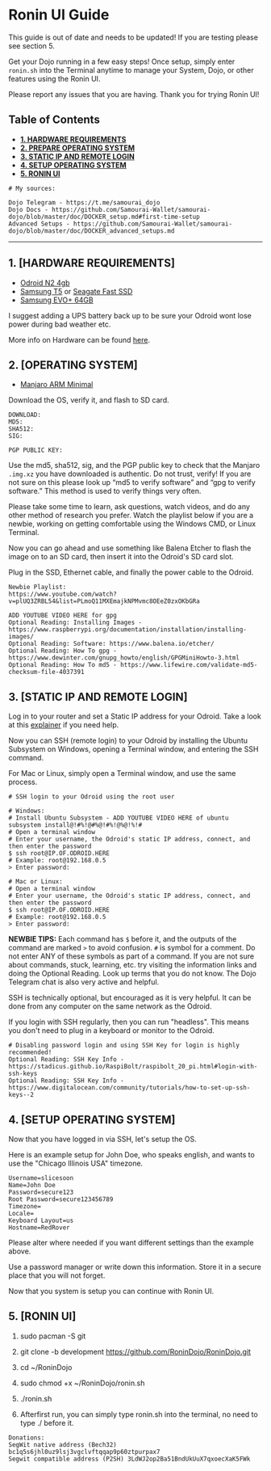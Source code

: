 # Ronin UI Guide

This guide is out of date and needs to be updated! If you are testing please see section 5.

Get your Dojo running in a few easy steps! Once setup, simply enter `ronin.sh` into the Terminal anytime to manage your System, Dojo, or other features using the Ronin UI.

Please report any issues that you are having. Thank you for trying Ronin UI!

## Table of Contents
* [**1. HARDWARE REQUIREMENTS**](https://github.com/BTCxZelko/Ronin-Dojo/blob/master/Odroid/Manjaro/Ronin-UI-Guide.md#1-hardware-requirements)
* [**2. PREPARE OPERATING SYSTEM**](https://github.com/BTCxZelko/Ronin-Dojo/blob/master/Odroid/Manjaro/Ronin-UI-Guide.md#2-prepare-operating-system)
* [**3. STATIC IP AND REMOTE LOGIN**](https://github.com/BTCxZelko/Ronin-Dojo/blob/master/Odroid/Manjaro/Ronin-UI-Guide.md#3-static-ip-and-remote-login)
* [**4. SETUP OPERATING SYSTEM**](https://github.com/BTCxZelko/Ronin-Dojo/blob/master/Odroid/Manjaro/Ronin-UI-Guide.md#4-setup-operating-system)
* [**5. RONIN UI**](https://github.com/BTCxZelko/Ronin-Dojo/blob/master/Odroid/Manjaro/Ronin-UI-Guide.md#5-ronin-ui)

```
# My sources:

Dojo Telegram - https://t.me/samourai_dojo
Dojo Docs - https://github.com/Samourai-Wallet/samourai-dojo/blob/master/doc/DOCKER_setup.md#first-time-setup
Advanced Setups - https://github.com/Samourai-Wallet/samourai-dojo/blob/master/doc/DOCKER_advanced_setups.md
```


---------------------------------------------------------------------------------------------------------------


## 1. [HARDWARE REQUIREMENTS]

* [Odroid N2 4gb](https://forum.odroid.com/viewtopic.php?f=176&t=33781)
* [Samsung T5](https://www.amazon.com/Samsung-T5-Portable-SSD-MU-PA1T0B/dp/B073H552FJ/ref=sr_1_1?fst=as%3Aoff&qid=1571081118&refinements=p_n_feature_three_browse-bin%3A6797521011&rnid=6797515011&s=pc&sr=1-1) or [Seagate Fast SSD](https://www.amazon.com/Seagate-External-Reversible-Type-C-STCM1000400/dp/B07DX7D744)
* [Samsung EVO+ 64GB](https://www.amazon.com/Samsung-MicroSDXC-Memory-Adapter-MB-MC64GA/dp/B06XFWPXYD/ref=sr_1_4?keywords=EVO%2B+SD+card&qid=1571081610&s=electronics&sr=1-4)

I suggest adding a UPS battery back up to be sure your Odroid wont lose power during bad weather etc.

More info on Hardware can be found [here](https://github.com/BTCxZelko/Ronin-Dojo#recommended-hardware).

## 2. [OPERATING SYSTEM]

* [Manjaro ARM Minimal](https://manjaro.org/)

Download the OS, verify it, and flash to SD card.

```
DOWNLOAD:  
MD5: 
SHA512: 
SIG: 

PGP PUBLIC KEY: 
```
Use the md5, sha512, sig, and the PGP public key to check that the Manjaro `.img.xz` you have downloaded is authentic. Do not trust, verify! If you are not sure on this please look up “md5 to verify software” and “gpg to verify software.” This method is used to verify things very often.

Please take some time to learn, ask questions, watch videos, and do any other method of research you prefer. Watch the playlist below if you are a newbie, working on getting comfortable using the Windows CMD, or Linux Terminal.  

Now you can go ahead and use something like Balena Etcher to flash the image on to an SD card, then insert it into the Odroid's SD card slot. 

Plug in the SSD, Ethernet cable, and finally the power cable to the Odroid.

```
Newbie Playlist: 
https://www.youtube.com/watch?v=plUQ3ZRBL54&list=PLmoQ11MXEmajkNPMvmc8OEeZ0zxOKbGRa

ADD YOUTUBE VIDEO HERE for gpg
Optional Reading: Installing Images - https://www.raspberrypi.org/documentation/installation/installing-images/
Optional Reading: Software: https://www.balena.io/etcher/
Optional Reading: How To gpg - https://www.dewinter.com/gnupg_howto/english/GPGMiniHowto-3.html
Optional Reading: How To md5 - https://www.lifewire.com/validate-md5-checksum-file-4037391 
```


## 3. [STATIC IP AND REMOTE LOGIN]

Log in to your router and set a Static IP address for your Odroid. Take a look at this [explainer](https://github.com/BTCxZelko/Ronin-Dojo/blob/master/Odroid/Debian/Explainers/Network.md) if you need help.

Now you can SSH (remote login) to your Odroid by installing the Ubuntu Subsystem on Windows, opening a Terminal window, and entering the SSH command. 

For Mac or Linux, simply open a Terminal window, and use the same process.
```
# SSH login to your Odroid using the root user

# Windows:
# Install Ubuntu Subsystem - ADD YOUTUBE VIDEO HERE of ubuntu subsystem install@!#%!@#%@!#%!@%@!%!#
# Open a terminal window
# Enter your username, the Odroid's static IP address, connect, and then enter the password
$ ssh root@IP.OF.ODROID.HERE
# Example: root@192.168.0.5
> Enter password:

# Mac or Linux:
# Open a terminal window
# Enter your username, the Odroid's static IP address, connect, and then enter the password
$ ssh root@IP.OF.ODROID.HERE
# Example: root@192.168.0.5
> Enter password:
```

**NEWBIE TIPS:** Each command has `$` before it, and the outputs of the command are marked `>` to avoid confusion. `#` is symbol for a comment. Do not enter ANY of these symbols as part of a command. If you are not sure about commands, stuck, learning, etc. try visiting the information links and doing the Optional Reading. Look up terms that you do not know. The Dojo Telegram chat is also very active and helpful.

SSH is technically optional, but encouraged as it is very helpful. It can be done from any computer on the same network as the Odroid.

If you login with SSH regularly, then you can run "headless". This means you don't need to plug in a keyboard or monitor to the Odroid.

```
# Disabling password login and using SSH Key for login is highly recommended!
Optional Reading: SSH Key Info - https://stadicus.github.io/RaspiBolt/raspibolt_20_pi.html#login-with-ssh-keys
Optional Reading: SSH Key Info - https://www.digitalocean.com/community/tutorials/how-to-set-up-ssh-keys--2
```

## 4. [SETUP OPERATING SYSTEM]

Now that you have logged in via SSH, let's setup the OS.

Here is an example setup for John Doe, who speaks english, and wants to use the "Chicago Illinois USA" timezone. 
```
Username=slicesoon
Name=John Doe
Password=secure123
Root Password=secure123456789
Timezone=
Locale=
Keyboard Layout=us
Hostname=RedRover
```

Please alter where needed if you want different settings than the example above.

Use a password manager or write down this information. Store it in a secure place that you will not forget.

Now that you system is setup you can continue with Ronin UI.

## 5. [RONIN UI]

1. sudo pacman -S git

2. git clone -b development https://github.com/RoninDojo/RoninDojo.git

3. cd ~/RoninDojo

4. sudo chmod +x ~/RoninDojo/ronin.sh

5. ./ronin.sh

4. Afterfirst run, you can simply type ronin.sh into the terminal, no need to type ./ before it. 

```
Donations:
SegWit native address (Bech32) bc1q5s6jhl0uz9lsj3vgclvftqqap9p60ztpurpax7
Segwit compatible address (P2SH) 3LdWJ2op2Ba51BndUkUuX7qxoecXaK5FWk
```
